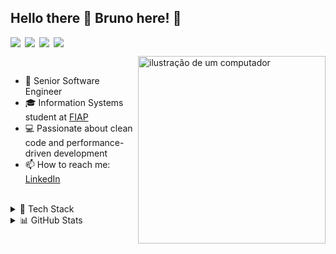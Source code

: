 ## Hello there 👋 Bruno here! 🚀

<div style="display: flex; gap: 0.5em; margin-bottom: 1em;">
  <img src="https://img.shields.io/badge/-Full%20Stack-blue?style=flat&color=grey"/>
  <img src="https://img.shields.io/badge/-TypeScript-blue?style=flat&color=grey"/>
  <img src="https://img.shields.io/badge/-Go-blue?style=flat&color=grey"/>
  <img src="https://img.shields.io/badge/-Cloud-blue?style=flat&color=grey"/>
</div>

<img src="https://raw.githubusercontent.com/MicaelliMedeiros/micaellimedeiros/master/image/computer-illustration.png" alt="ilustração de um computador" min-width="300px" max-width="300px" width="300px" align="right" style="margin-bottom: 10px;">

<br>

- 🚀 Senior Software Engineer
- 🎓 Information Systems student at [FIAP](https://www.fiap.com.br/online/graduacao/bacharelado/sistemas-de-informacao/)
- 💻 Passionate about clean code and performance-driven development
- 📫 How to reach me: [LinkedIn](https://www.linkedin.com/in/brunownk)

<br>

<details>
<summary>💼 Tech Stack</summary>

##### Languages
<div>
  <a href="https://www.typescriptlang.org/" target="_blank"><img src="https://img.shields.io/badge/TypeScript-444C56?style=flat&logo=typescript&logoColor=white" /></a>
  <a href="https://go.dev/" target="_blank"><img src="https://img.shields.io/badge/Go-444C56?style=flat&logo=go&logoColor=white" /></a>
</div>

##### Frontend
<div>
  <a href="https://react.dev/" target="_blank"><img src="https://img.shields.io/badge/React-444C56?style=flat&logo=react&logoColor=white" /></a>
  <a href="https://nextjs.org/" target="_blank"><img src="https://img.shields.io/badge/Next.js-444C56?style=flat&logo=next.js&logoColor=white" /></a>
  <a href="https://reactnative.dev/" target="_blank"><img src="https://img.shields.io/badge/React%20Native-444C56?style=flat&logo=react&logoColor=white" /></a>
  <a href="https://www.electronjs.org/" target="_blank"><img src="https://img.shields.io/badge/Electron-444C56?style=flat&logo=electron&logoColor=white" /></a>
</div>

##### Backend
<div>
  <a href="https://nodejs.org/" target="_blank"><img src="https://img.shields.io/badge/Node.js-444C56?style=flat&logo=nodedotjs&logoColor=white" /></a>
  <a href="https://expressjs.com/" target="_blank"><img src="https://img.shields.io/badge/Express-444C56?style=flat&logo=express&logoColor=white" /></a>
  <a href="https://nestjs.com/" target="_blank"><img src="https://img.shields.io/badge/NestJS-444C56?style=flat&logo=nestjs&logoColor=white" /></a>
  <a href="https://gin-gonic.com/" target="_blank"><img src="https://img.shields.io/badge/Gin-444C56?style=flat&logo=go&logoColor=white" /></a>
  <a href="https://echo.labstack.com/" target="_blank"><img src="https://img.shields.io/badge/Echo-444C56?style=flat&logo=go&logoColor=white" /></a>
  <a href="https://gofiber.io/" target="_blank"><img src="https://img.shields.io/badge/Fiber-444C56?style=flat&logo=go&logoColor=white" /></a>
</div>

##### Cloud & Infrastructure
<div>
  <a href="https://aws.amazon.com/" target="_blank"><img src="https://img.shields.io/badge/AWS-444C56?style=flat&logo=amazon-aws&logoColor=white" /></a>
  <a href="https://www.docker.com/" target="_blank"><img src="https://img.shields.io/badge/Docker-444C56?style=flat&logo=docker&logoColor=white" /></a>
  <a href="https://kubernetes.io/" target="_blank"><img src="https://img.shields.io/badge/Kubernetes-444C56?style=flat&logo=kubernetes&logoColor=white" /></a>
  <a href="https://github.com/features/actions" target="_blank"><img src="https://img.shields.io/badge/GitHub%20Actions-444C56?style=flat&logo=github-actions&logoColor=white" /></a>
  <a href="https://nginx.org/" target="_blank"><img src="https://img.shields.io/badge/Nginx-444C56?style=flat&logo=nginx&logoColor=white" /></a>
</div>

##### Databases
<div>
  <a href="https://www.mongodb.com/" target="_blank"><img src="https://img.shields.io/badge/MongoDB-444C56?style=flat&logo=mongodb&logoColor=white" /></a>
  <a href="https://www.postgresql.org/" target="_blank"><img src="https://img.shields.io/badge/PostgreSQL-444C56?style=flat&logo=postgresql&logoColor=white" /></a>
  <a href="https://redis.io/" target="_blank"><img src="https://img.shields.io/badge/Redis-444C56?style=flat&logo=redis&logoColor=white" /></a>
</div>

##### Message Brokers
<div>
  <a href="https://www.rabbitmq.com/" target="_blank"><img src="https://img.shields.io/badge/RabbitMQ-444C56?style=flat&logo=rabbitmq&logoColor=white" /></a>
  <a href="https://kafka.apache.org/" target="_blank"><img src="https://img.shields.io/badge/Kafka-444C56?style=flat&logo=apachekafka&logoColor=white" /></a>
</div>
</details>


<details>
<summary>📊 GitHub Stats</summary>

<br>

<div style="display: flex; flex-wrap: wrap; gap: 1em;">
  <img height="160" src="https://github-readme-stats.vercel.app/api?username=brunownk&theme=material-palenight&show_icons=true&hide_border=true&include_all_commits=true&count_private=true&border_radius=10" />
  <img height="160" src="https://github-readme-stats.vercel.app/api/top-langs/?username=brunownk&theme=material-palenight&hide_border=true&layout=compact&border_radius=10" />
  <img height="160" src="https://github-readme-streak-stats.herokuapp.com/?user=brunownk&theme=material-palenight&hide_border=true&border_radius=10" />
</div>

<br>
</details>
